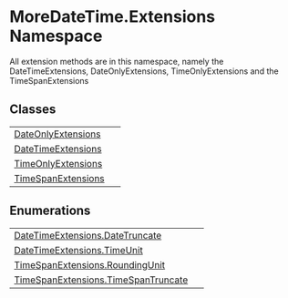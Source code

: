 # MoreDateTime.Extensions Namespace


All extension methods are in this namespace, namely the DateTimeExtensions, DateOnlyExtensions, TimeOnlyExtensions and the TimeSpanExtensions



## Classes
<table>
<tr>
<td><a href="T_MoreDateTime_Extensions_DateOnlyExtensions.md">DateOnlyExtensions</a></td>
<td> </td></tr>
<tr>
<td><a href="T_MoreDateTime_Extensions_DateTimeExtensions.md">DateTimeExtensions</a></td>
<td> </td></tr>
<tr>
<td><a href="T_MoreDateTime_Extensions_TimeOnlyExtensions.md">TimeOnlyExtensions</a></td>
<td> </td></tr>
<tr>
<td><a href="T_MoreDateTime_Extensions_TimeSpanExtensions.md">TimeSpanExtensions</a></td>
<td> </td></tr>
</table>

## Enumerations
<table>
<tr>
<td><a href="T_MoreDateTime_Extensions_DateTimeExtensions_DateTruncate.md">DateTimeExtensions.DateTruncate</a></td>
<td> </td></tr>
<tr>
<td><a href="T_MoreDateTime_Extensions_DateTimeExtensions_TimeUnit.md">DateTimeExtensions.TimeUnit</a></td>
<td> </td></tr>
<tr>
<td><a href="T_MoreDateTime_Extensions_TimeSpanExtensions_RoundingUnit.md">TimeSpanExtensions.RoundingUnit</a></td>
<td> </td></tr>
<tr>
<td><a href="T_MoreDateTime_Extensions_TimeSpanExtensions_TimeSpanTruncate.md">TimeSpanExtensions.TimeSpanTruncate</a></td>
<td> </td></tr>
</table>